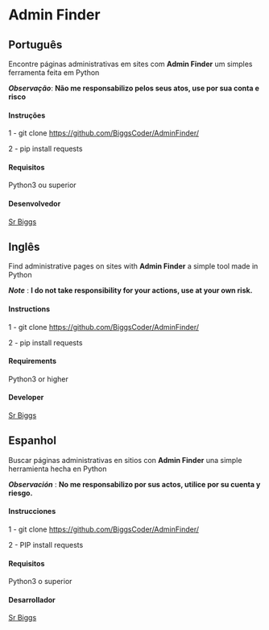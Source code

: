 # Admin Finder

## Português

Encontre páginas administrativas em sites com **Admin Finder** um simples ferramenta feita em Python

***Observação***: **Não me responsabilizo pelos seus atos, use por sua conta e risco**

#### Instruções

1 - git clone https://github.com/BiggsCoder/AdminFinder/

2 - pip install requests

#### Requisitos

Python3 ou superior

#### Desenvolvedor

[Sr Biggs](https://github.com/BiggsCoder)


## Inglês

Find administrative pages on sites with **Admin Finder** a simple tool made in Python

***Note*** : **I do not take responsibility for your actions, use at your own risk.**

#### Instructions

1 - git clone https://github.com/BiggsCoder/AdminFinder/

2 - pip install requests

#### Requirements

Python3 or higher

#### Developer

[Sr Biggs](https://github.com/BiggsCoder)


## Espanhol

Buscar páginas administrativas en sitios con **Admin Finder** una simple herramienta hecha en Python

***Observación*** : **No me responsabilizo por sus actos, utilice por su cuenta y riesgo.**

#### Instrucciones

1 - git clone https://github.com/BiggsCoder/AdminFinder/

2 - PIP install requests

#### Requisitos

Python3 o superior

#### Desarrollador

[Sr Biggs](https://github.com/BiggsCoder)
